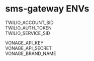 # sms-gateway ENVs
TWILIO_ACCOUNT_SID\
TWILIO_AUTH_TOKEN\
TWILIO_SERVICE_SID

VONAGE_API_KEY\
VONAGE_API_SECRET\
VONAGE_BRAND_NAME